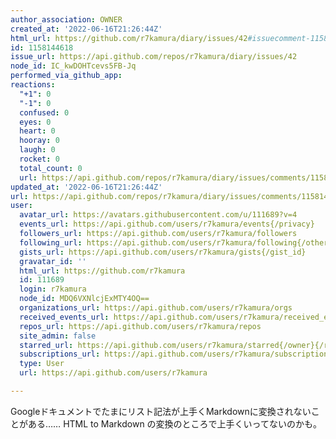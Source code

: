 ```yaml
---
author_association: OWNER
created_at: '2022-06-16T21:26:44Z'
html_url: https://github.com/r7kamura/diary/issues/42#issuecomment-1158144618
id: 1158144618
issue_url: https://api.github.com/repos/r7kamura/diary/issues/42
node_id: IC_kwDOHTcevs5FB-Jq
performed_via_github_app: 
reactions:
  "+1": 0
  "-1": 0
  confused: 0
  eyes: 0
  heart: 0
  hooray: 0
  laugh: 0
  rocket: 0
  total_count: 0
  url: https://api.github.com/repos/r7kamura/diary/issues/comments/1158144618/reactions
updated_at: '2022-06-16T21:26:44Z'
url: https://api.github.com/repos/r7kamura/diary/issues/comments/1158144618
user:
  avatar_url: https://avatars.githubusercontent.com/u/111689?v=4
  events_url: https://api.github.com/users/r7kamura/events{/privacy}
  followers_url: https://api.github.com/users/r7kamura/followers
  following_url: https://api.github.com/users/r7kamura/following{/other_user}
  gists_url: https://api.github.com/users/r7kamura/gists{/gist_id}
  gravatar_id: ''
  html_url: https://github.com/r7kamura
  id: 111689
  login: r7kamura
  node_id: MDQ6VXNlcjExMTY4OQ==
  organizations_url: https://api.github.com/users/r7kamura/orgs
  received_events_url: https://api.github.com/users/r7kamura/received_events
  repos_url: https://api.github.com/users/r7kamura/repos
  site_admin: false
  starred_url: https://api.github.com/users/r7kamura/starred{/owner}{/repo}
  subscriptions_url: https://api.github.com/users/r7kamura/subscriptions
  type: User
  url: https://api.github.com/users/r7kamura

---
```

Googleドキュメントでたまにリスト記法が上手くMarkdownに変換されないことがある……
HTML to Markdown の変換のところで上手くいってないのかも。
